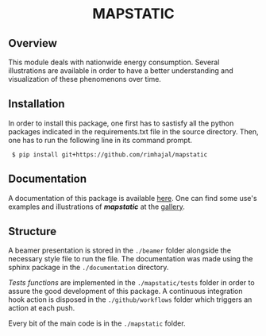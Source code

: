 <center> <h1>MAPSTATIC</h1> </center>

## Overview

This module deals with nationwide energy consumption. Several illustrations are available in order to have a better understanding and visualization of these phenomenons over time.

## Installation

In order to install this package, one first has to sastisfy all the python packages indicated in the requirements.txt file in the source directory. Then, one has to run the following line in its command prompt.

```{bash}
 $ pip install git+https://github.com/rimhajal/mapstatic
```

## Documentation

A documentation of this package is available [here](https://mapstatic.readthedocs). One can find some use's examples and illustrations of ***mapstatic*** at the [gallery](?).

## Structure

A beamer presentation is stored in the `./beamer` folder alongside the necessary style file to run the file. The documentation was made using the sphinx package in the `./documentation` directory.

*Tests functions* are implemented in the `./mapstatic/tests` folder in order to assure the good development of this package. A continuous integration hook action is disposed in the `./github/workflows` folder which triggers an action at each push.

Every bit of the main code is in the `./mapstatic` folder.
